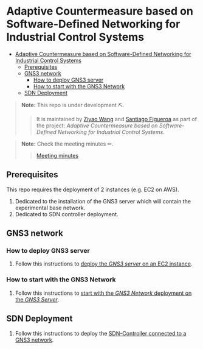 # Adaptive Countermeasure based on Software-Defined Networking for Industrial Control Systems

- [Adaptive Countermeasure based on Software-Defined Networking for Industrial Control Systems](#adaptive-countermeasure-based-on-software-defined-networking-for-industrial-control-systems)
  - [Prerequisites](#prerequisites)
  - [GNS3 network](#gns3-network)
    - [How to deploy GNS3 server](#how-to-deploy-gns3-server)
    - [How to start with the GNS3 Network](#how-to-start-with-the-gns3-network)
  - [SDN Deployment](#sdn-deployment)

> **Note:** This repo is under development ⛏.
> > It is maintained by [Ziyao Wang](ziyao.wang@se19.qmul.ac.uk) and [Santiago Figueroa](sfigueroa@ceit.es) as part of the project: *Adaptive Countermeasure based on Software-Defined Networking for Industrial Control Systems*.

> **Note:** Check the meeting minutes ✏.
> > [Meeting minutes](./minutes)

## Prerequisites

This repo requires the deployment of 2 instances (e.g. EC2 on AWS).

1. Dedicated to the installation of the GNS3 server which will contain the experimental base network.
2. Dedicated to SDN controller deployment.

## GNS3 network

### How to deploy GNS3 server

1. Follow this instructions to [deploy the *GNS3 server* on an EC2 instance](./GNS3ServerDeployment/README.md).

### How to start with the GNS3 Network

1. Follow this instructions to [start with the *GNS3 Network* deployment on the *GNS3 Server*](./Gns3Network/README.md).

## SDN Deployment

1. Follow this instructions to deploy the [SDN-Controller connected to a GNS3 network](./sdn-deployment/README.md).
